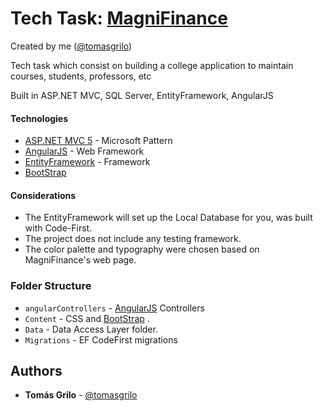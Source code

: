 # Tech Task: [MagniFinance](https://magnifinance.com/)

Created by me ([@tomasgrilo](https://github.com/tomasgrilo))

Tech task which consist on building a college application to maintain courses, students, professors, etc

Built in ASP.NET MVC, SQL Server, EntityFramework, AngularJS

#### Technologies

- [ASP.NET MVC 5](https://dotnet.microsoft.com/apps/aspnet/mvc) - Microsoft Pattern
- [AngularJS](https://angularjs.org/) - Web Framework
- [EntityFramework](https://docs.microsoft.com/en-us/ef/) - Framework
- [BootStrap](https://getbootstrap.com/)

#### Considerations

- The EntityFramework will set up the Local Database for you, was built with Code-First.
- The project does not include any testing framework.
- The color palette and typography were chosen based on MagniFinance's web page.


### Folder Structure

- `angularControllers` - [AngularJS](https://angularjs.org/) Controllers
- `Content` - CSS and [BootStrap](https://getbootstrap.com/) .
- `Data` - Data Access Layer folder.
- `Migrations` - EF CodeFirst migrations

## Authors

- **Tomás Grilo** - [@tomasgrilo](https://github.com/tomasgrilo)
